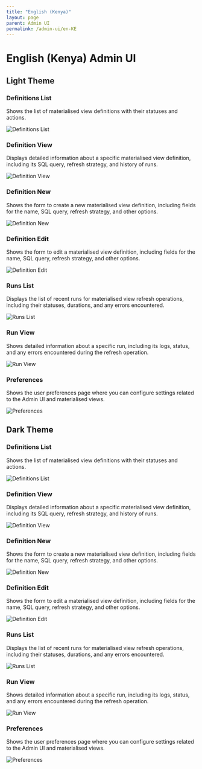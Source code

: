 ```yaml
---
title: "English (Kenya)"
layout: page
parent: Admin UI
permalink: /admin-ui/en-KE
---
```


# English (Kenya) Admin UI

## Light Theme

### Definitions List

Shows the list of materialised view definitions with their statuses and actions.

<img src="/assets/images/app-screenshots/en-KE/light/definitions_list.png" alt="Definitions List" style="max-width: 100%; height: auto;">

### Definition View

Displays detailed information about a specific materialised view definition, including its SQL query, refresh strategy, and history of runs.

<img src="/assets/images/app-screenshots/en-KE/light/definitions_view.png" alt="Definition View" style="max-width: 100%; height: auto;">

### Definition New

Shows the form to create a new materialised view definition, including fields for the name, SQL query, refresh strategy, and other options.

<img src="/assets/images/app-screenshots/en-KE/light/definitions_new.png" alt="Definition New" style="max-width: 100%; height: auto;">

### Definition Edit

Shows the form to edit a materialised view definition, including fields for the name, SQL query, refresh strategy, and other options.

<img src="/assets/images/app-screenshots/en-KE/light/definitions_edit.png" alt="Definition Edit" style="max-width: 100%; height: auto;">

### Runs List

Displays the list of recent runs for materialised view refresh operations, including their statuses, durations, and any errors encountered.

<img src="/assets/images/app-screenshots/en-KE/light/runs_list.png" alt="Runs List" style="max-width: 100%; height: auto;">

### Run View

Shows detailed information about a specific run, including its logs, status, and any errors encountered during the refresh operation.

<img src="/assets/images/app-screenshots/en-KE/light/runs_view.png" alt="Run View" style="max-width: 100%; height: auto;">

### Preferences

Shows the user preferences page where you can configure settings related to the Admin UI and materialised views.

<img src="/assets/images/app-screenshots/en-KE/light/preferences.png" alt="Preferences" style="max-width: 100%; height: auto;">

## Dark Theme

### Definitions List

Shows the list of materialised view definitions with their statuses and actions.

<img src="/assets/images/app-screenshots/en-KE/dark/definitions_list.png" alt="Definitions List" style="max-width: 100%; height: auto;">

### Definition View

Displays detailed information about a specific materialised view definition, including its SQL query, refresh strategy, and history of runs.

<img src="/assets/images/app-screenshots/en-KE/dark/definitions_view.png" alt="Definition View" style="max-width: 100%; height: auto;">

### Definition New

Shows the form to create a new materialised view definition, including fields for the name, SQL query, refresh strategy, and other options.

<img src="/assets/images/app-screenshots/en-KE/dark/definitions_new.png" alt="Definition New" style="max-width: 100%; height: auto;">

### Definition Edit

Shows the form to edit a materialised view definition, including fields for the name, SQL query, refresh strategy, and other options.

<img src="/assets/images/app-screenshots/en-KE/dark/definitions_edit.png" alt="Definition Edit" style="max-width: 100%; height: auto;">

### Runs List

Displays the list of recent runs for materialised view refresh operations, including their statuses, durations, and any errors encountered.

<img src="/assets/images/app-screenshots/en-KE/dark/runs_list.png" alt="Runs List" style="max-width: 100%; height: auto;">

### Run View

Shows detailed information about a specific run, including its logs, status, and any errors encountered during the refresh operation.

<img src="/assets/images/app-screenshots/en-KE/dark/runs_view.png" alt="Run View" style="max-width: 100%; height: auto;">

### Preferences

Shows the user preferences page where you can configure settings related to the Admin UI and materialised views.

<img src="/assets/images/app-screenshots/en-KE/dark/preferences.png" alt="Preferences" style="max-width: 100%; height: auto;">
